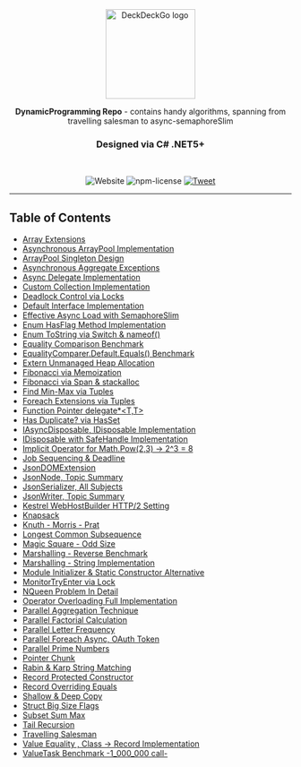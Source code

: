 
<div align="center">
  <a href="https://github.com/SabitKondakci/DynamicProgramming"><img src="https://github.com/SabitKondakci/DynamicProgramming/blob/main/456px-.NET_Logo.svg.png" alt="DeckDeckGo logo" height="160"></a>
  
  <br/>
  
  <p><strong>DynamicProgramming Repo</strong> - contains handy algorithms, spanning from travelling salesman to async-semaphoreSlim</p>
  
  <h3> Designed via <strong>C# .NET5+</strong> </h3>
  
  <br/>
  
  ![Website](https://img.shields.io/website?label=Editor&url=https://docs.microsoft.com/en-us/dotnet/csharp/)
  ![npm-license]
  [![Tweet](https://img.shields.io/twitter/url?url=https%3A%2F%2Fdeckdeckgo.com)](https://twitter.com/sabitk)
  
</div>

 [npm-license]: https://img.shields.io/npm/l/@stencil/core.svg

---

## Table of Contents
- [Array Extensions](https://github.com/SabitKondakci/DynamicProgramming/blob/main/ArrayExtensions.cs)
- [Asynchronous ArrayPool Implementation](https://github.com/SabitKondakci/DynamicProgramming/blob/main/ArrayPoolCustomImplementation.cs)
- [ArrayPool Singleton Design](https://github.com/SabitKondakci/DynamicProgramming/blob/main/ArrayPoolSingletonDesign.cs)
- [Asynchronous Aggregate Exceptions](https://github.com/SabitKondakci/DynamicProgramming/blob/main/AsyncAggregateException.cs)
- [Async Delegate Implementation](https://github.com/SabitKondakci/DynamicProgramming/blob/main/AsyncDelegate.cs)
- [Custom Collection Implementation](https://github.com/SabitKondakci/DynamicProgramming/blob/main/CustomCollection.cs)
- [Deadlock Control via Locks](https://github.com/SabitKondakci/DynamicProgramming/blob/main/DeadlockControl.cs)
- [Default Interface Implementation](https://github.com/SabitKondakci/DynamicProgramming/blob/main/DefaultInterfaceImplementation.cs)
- [Effective Async Load with SemaphoreSlim](https://github.com/SabitKondakci/DynamicProgramming/blob/main/EffectiveAsyncLoadWithSemaphoreslim.cs)
- [Enum HasFlag Method Implementation](https://github.com/SabitKondakci/DynamicProgramming/blob/main/EnumHasFlag.cs)
- [Enum ToString via Switch & nameof()](https://github.com/SabitKondakci/DynamicProgramming/blob/main/EnumToString.cs)
- [Equality Comparison Benchmark](https://github.com/SabitKondakci/DynamicProgramming/blob/main/EqualityBenchmark.cs)
- [EqualityComparer<T>.Default.Equals() Benchmark](https://github.com/SabitKondakci/DynamicProgramming/blob/main/EqualityComparer.cs)
- [Extern Unmanaged Heap Allocation](https://github.com/SabitKondakci/DynamicProgramming/blob/main/ExternUnmanagedHeap.cs)
- [Fibonacci via Memoization](https://github.com/SabitKondakci/DynamicProgramming/blob/main/FibonacciMemoization.cs)
- [Fibonacci via Span & stackalloc](https://github.com/SabitKondakci/DynamicProgramming/blob/main/FibonacciSeriesGenWithSpan.cs)
- [Find Min-Max via Tuples](https://github.com/SabitKondakci/DynamicProgramming/blob/main/FindMinMax.cs)
- [Foreach Extensions via Tuples](https://github.com/SabitKondakci/DynamicProgramming/blob/main/ForeachExtension.cs)
- [Function Pointer delegate*<T,T>](https://github.com/SabitKondakci/DynamicProgramming/blob/main/FunctionPointer.cs)
- [Has Duplicate? via HasSet<T>](https://github.com/SabitKondakci/DynamicProgramming/blob/main/HasDuplicate.cs)
- [IAsyncDisposable, IDisposable Implementation](https://github.com/SabitKondakci/DynamicProgramming/blob/main/IAsyncDisposableIDisposable.cs)
- [IDisposable with SafeHandle Implementation](https://github.com/SabitKondakci/DynamicProgramming/blob/main/IDisposableSafeHandle.cs)
- [Implicit Operator for Math.Pow(2,3) -> 2^3 = 8 ](https://github.com/SabitKondakci/DynamicProgramming/blob/main/ImplicitOperatorMathPow.cs)
- [Job Sequencing & Deadline](https://github.com/SabitKondakci/DynamicProgramming/blob/main/JobSequencingDeadline.cs)
- [JsonDOMExtension](https://github.com/SabitKondakci/DynamicProgramming/blob/main/JsonDOMExtension.cs)
- [JsonNode, Topic Summary](https://github.com/SabitKondakci/DynamicProgramming/blob/main/JsonNodeSummary.cs)
- [JsonSerializer, All Subjects](https://github.com/SabitKondakci/DynamicProgramming/blob/main/JsonSerializerSummary.cs)
- [JsonWriter, Topic Summary](https://github.com/SabitKondakci/DynamicProgramming/blob/main/JsonWriterSummary.cs)
- [Kestrel WebHostBuilder HTTP/2 Setting](https://github.com/SabitKondakci/DynamicProgramming/blob/main/KestrelWebHostBuilder.cs)
- [Knapsack](https://github.com/SabitKondakci/DynamicProgramming/blob/main/KnapsackAlgorithm.cs)
- [Knuth - Morris - Prat ](https://github.com/SabitKondakci/DynamicProgramming/blob/main/KnuthMorrisPratAlgorithm.cs)
- [Longest Common Subsequence](https://github.com/SabitKondakci/DynamicProgramming/blob/main/LongestCommonSubsequence.cs)
- [Magic Square - Odd Size](https://github.com/SabitKondakci/DynamicProgramming/blob/main/MagicSquareForOddSizes.cs)
- [Marshalling - Reverse Benchmark](https://github.com/SabitKondakci/DynamicProgramming/blob/main/MarshallBenchmark.cs)
- [Marshalling - String  Implementation](https://github.com/SabitKondakci/DynamicProgramming/blob/main/MarshallString.cs)
- [Module Initializer & Static Constructor Alternative](https://github.com/SabitKondakci/DynamicProgramming/blob/main/ModuleInitializer.cs)
- [MonitorTryEnter via Lock](https://github.com/SabitKondakci/DynamicProgramming/blob/main/MonitorTryEnter.cs)
- [NQueen Problem In Detail](https://github.com/SabitKondakci/DynamicProgramming/blob/main/NQueenProblemInDetail.cs)
- [Operator Overloading Full Implementation](https://github.com/SabitKondakci/DynamicProgramming/blob/main/OperatorOverloadingFull.cs)
- [Parallel Aggregation Technique](https://github.com/SabitKondakci/DynamicProgramming/blob/main/ParallelAggregation.cs)
- [Parallel Factorial Calculation](https://github.com/SabitKondakci/DynamicProgramming/blob/main/ParallelFactorialCalc.cs)
- [Parallel Letter Frequency](https://github.com/SabitKondakci/DynamicProgramming/blob/main/ParallelLetterFrequency.cs)
- [Parallel Foreach Async, OAuth Token](https://github.com/SabitKondakci/DynamicProgramming/blob/main/ParallelForEachAsync.cs)
- [Parallel Prime Numbers](https://github.com/SabitKondakci/DynamicProgramming/blob/main/ParallelPrimeNumbers.cs)
- [Pointer Chunk](https://github.com/SabitKondakci/DynamicProgramming/blob/main/PointerChunk.cs)
- [Rabin & Karp String Matching](https://github.com/SabitKondakci/DynamicProgramming/blob/main/RabinKarpStringMatchingHashTechnique.cs)
- [Record Protected Constructor](https://github.com/SabitKondakci/DynamicProgramming/blob/main/RecordCalculatedProperty.cs)
- [Record Overriding Equals](https://github.com/SabitKondakci/DynamicProgramming/blob/main/RecordOverrideEquals.cs)
- [Shallow & Deep Copy](https://github.com/SabitKondakci/DynamicProgramming/blob/main/ShallowAndDeepCopy.cs)
- [Struct Big Size Flags](https://github.com/sabitkondakci/DynamicProgramming/blob/main/StructBigSizeFlags.cs)
- [Subset Sum Max](https://github.com/SabitKondakci/DynamicProgramming/blob/main/SubsetSumMax.cs)
- [Tail Recursion](https://github.com/SabitKondakci/DynamicProgramming/blob/main/TailRecursion.cs)
- [Travelling Salesman](https://github.com/SabitKondakci/DynamicProgramming/blob/main/TravellingSalesmanAlgorithm.cs)
- [Value Equality , Class -> Record Implementation](https://github.com/SabitKondakci/DynamicProgramming/blob/main/ValueEqualityImplementation.cs)
- [ValueTask Benchmark -1_000_000 call-](https://github.com/SabitKondakci/DynamicProgramming/blob/main/ValueTaskBenchmark.cs)

